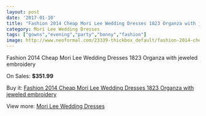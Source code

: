 ```yaml
---
layout: post
date: '2017-01-10'
title: "Fashion 2014 Cheap Mori Lee Wedding Dresses 1823 Organza with jeweled embroidery"
category: Mori Lee Wedding Dresses
tags: ["gowns","evening","party","bonny","fashion"]
image: http://www.neoformal.com/23339-thickbox_default/fashion-2014-cheap-mori-lee-wedding-dresses-1823-organza-with-jeweled-embroidery.jpg
---
```

Fashion 2014 Cheap Mori Lee Wedding Dresses 1823 Organza with jeweled embroidery

On Sales: **$351.99**
<a href="https://www.neoformal.com/en/mori-lee-wedding-dresses-2014/7830-fashion-2014-cheap-mori-lee-wedding-dresses-1823-organza-with-jeweled-embroidery.html"><amp-img layout="responsive" width="600" height="600" src="//www.neoformal.com/23339-thickbox_default/fashion-2014-cheap-mori-lee-wedding-dresses-1823-organza-with-jeweled-embroidery.jpg" alt="Fashion 2014 Cheap Mori Lee Wedding Dresses 1823 Organza with jeweled embroidery 0" /></a>
<a href="https://www.neoformal.com/en/mori-lee-wedding-dresses-2014/7830-fashion-2014-cheap-mori-lee-wedding-dresses-1823-organza-with-jeweled-embroidery.html"><amp-img layout="responsive" width="600" height="600" src="//www.neoformal.com/23340-thickbox_default/fashion-2014-cheap-mori-lee-wedding-dresses-1823-organza-with-jeweled-embroidery.jpg" alt="Fashion 2014 Cheap Mori Lee Wedding Dresses 1823 Organza with jeweled embroidery 1" /></a>

Buy it: [Fashion 2014 Cheap Mori Lee Wedding Dresses 1823 Organza with jeweled embroidery](https://www.neoformal.com/en/mori-lee-wedding-dresses-2014/7830-fashion-2014-cheap-mori-lee-wedding-dresses-1823-organza-with-jeweled-embroidery.html "Fashion 2014 Cheap Mori Lee Wedding Dresses 1823 Organza with jeweled embroidery")

View more: [Mori Lee Wedding Dresses](https://www.neoformal.com/en/67-mori-lee-wedding-dresses-2014 "Mori Lee Wedding Dresses")